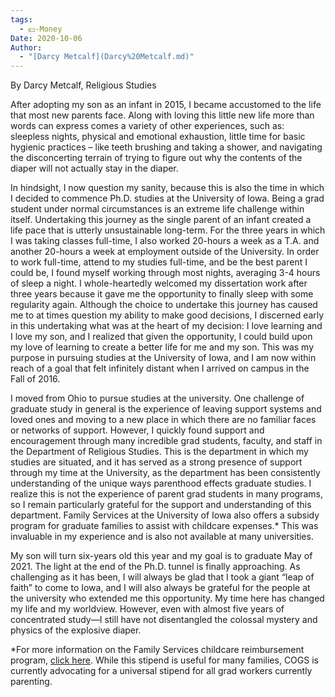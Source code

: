 ```yaml
---
tags:
  - 💵-Money
Date: 2020-10-06
Author:
  - "[Darcy Metcalf](Darcy%20Metcalf.md)"
---
```

By Darcy Metcalf, Religious Studies

After adopting my son as an infant in 2015, I became accustomed to the life that most new parents face. Along with loving this little new life more than words can express comes a variety of other experiences, such as: sleepless nights, physical and emotional exhaustion, little time for basic hygienic practices – like teeth brushing and taking a shower, and navigating the disconcerting terrain of trying to figure out why the contents of the diaper will not actually stay in the diaper. 

In hindsight, I now question my sanity, because this is also the time in which I decided to commence Ph.D. studies at the University of Iowa. Being a grad student under normal circumstances is an extreme life challenge within itself. Undertaking this journey as the single parent of an infant created a life pace that is utterly unsustainable long-term. For the three years in which I was taking classes full-time, I also worked 20-hours a week as a T.A. and another 20-hours a week at employment outside of the University. In order to work full-time, attend to my studies full-time, and be the best parent I could be, I found myself working through most nights, averaging 3-4 hours of sleep a night. I whole-heartedly welcomed my dissertation work after three years because it gave me the opportunity to finally sleep with some regularity again. Although the choice to undertake this journey has caused me to at times question my ability to make good decisions, I discerned early in this undertaking what was at the heart of my decision: I love learning and I love my son, and I realized that given the opportunity, I could build upon my love of learning to create a better life for me and my son. This was my purpose in pursuing studies at the University of Iowa, and I am now within reach of a goal that felt infinitely distant when I arrived on campus in the Fall of 2016.

I moved from Ohio to pursue studies at the university. One challenge of graduate study in general is the experience of leaving support systems and loved ones and moving to a new place in which there are no familiar faces or networks of support. However, I quickly found support and encouragement through many incredible grad students, faculty, and staff in the Department of Religious Studies. This is the department in which my studies are situated, and it has served as a strong presence of support through my time at the University, as the department has been consistently understanding of the unique ways parenthood effects graduate studies. I realize this is not the experience of parent grad students in many programs, so I remain particularly grateful for the support and understanding of this department. Family Services at the University of Iowa also offers a subsidy program for graduate families to assist with childcare expenses.* This was invaluable in my experience and is also not available at many universities.

My son will turn six-years old this year and my goal is to graduate May of 2021. The light at the end of the Ph.D. tunnel is finally approaching. As challenging as it has been, I will always be glad that I took a giant “leap of faith” to come to Iowa, and I will also always be grateful for the people at the university who extended me this opportunity. My time here has changed my life and my worldview. However, even with almost five years of concentrated study—I still have not disentangled the colossal mystery and physics of the explosive diaper.  

*For more information on the Family Services childcare reimbursement program, [click here](https://hr.uiowa.edu/well-being/family-services/child-care/student-parent-resources/subsidy-program-student-families). While this stipend is useful for many families, COGS is currently advocating for a universal stipend for all grad workers currently parenting.